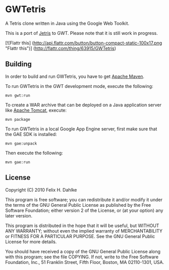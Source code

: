 GWTetris
========

A Tetris clone written in Java using the Google Web Toolkit.

This is a port of [Jetris](http://github.com/fhd/jetris) to GWT. Please note
that it is still work in progress.

[![Flattr this]
(http://api.flattr.com/button/button-compact-static-100x17.png "Flattr this")]
(http://flattr.com/thing/63915/GWTetris)

Building
--------

In order to build and run GWTetris, you have to get
[Apache Maven](http://maven.apache.org/).

To run GWTetris in the GWT development mode, execute the following:

	mvn gwt:run

To create a WAR archive that can be deployed on a Java application server like
[Apache Tomcat](http://tomcat.apache.org/), execute:

	mvn package

To run GWTetris in a local Google App Engine server, first make sure that the
GAE SDK is installed:

	mvn gae:unpack

Then execute the following:

	mvn gae:run

License
-------

Copyright (C) 2010 Felix H. Dahlke

This program is free software; you can redistribute it and/or
modify it under the terms of the GNU General Public License
as published by the Free Software Foundation; either version 2
of the License, or (at your option) any later version.

This program is distributed in the hope that it will be useful,
but WITHOUT ANY WARRANTY; without even the implied warranty of
MERCHANTABILITY or FITNESS FOR A PARTICULAR PURPOSE.  See the
GNU General Public License for more details.

You should have received a copy of the GNU General Public License
along with this program; see the file COPYING. If not, write to the
Free Software Foundation, Inc., 51 Franklin Street, Fifth Floor,
Boston, MA 02110-1301, USA.
